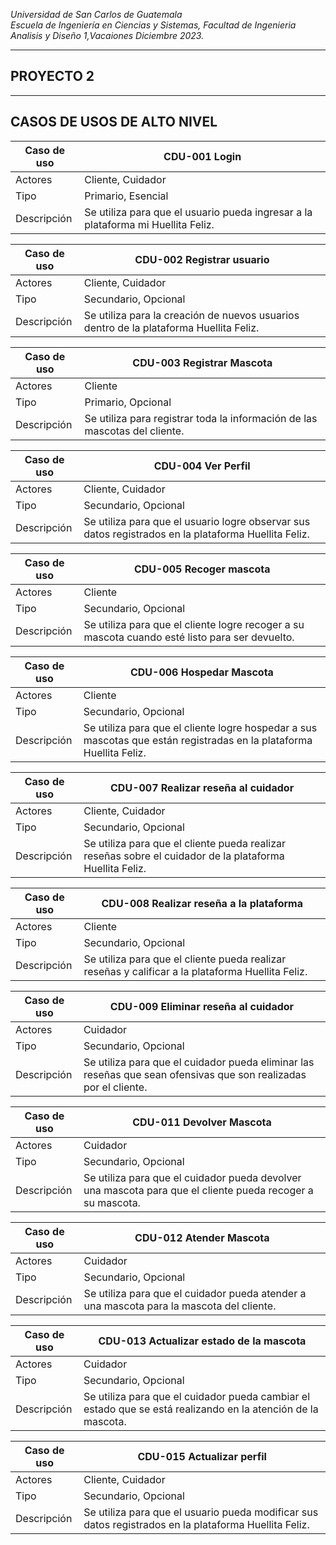 *Universidad de San Carlos de Guatemala*  
*Escuela de Ingeniería en Ciencias y Sistemas, Facultad de Ingenieria*  
*Analisis y Diseño 1,Vacaiones Diciembre 2023.*  

___
## **PROYECTO 2**
___
## **CASOS DE USOS DE ALTO NIVEL**

| Caso de uso                    | CDU-001 Login                                                      |
|---------------------------------|--------------------------------------------------------------------|
| Actores                         | Cliente, Cuidador                                                 |
| Tipo                            | Primario, Esencial                                                |
| Descripción                     | Se utiliza para que el usuario pueda ingresar a la plataforma mi Huellita Feliz. |

| Caso de uso                    | CDU-002 Registrar usuario                                          |
|---------------------------------|--------------------------------------------------------------------|
| Actores                         | Cliente, Cuidador                                                 |
| Tipo                            | Secundario, Opcional                                              |
| Descripción                     | Se utiliza para la creación de nuevos usuarios dentro de la plataforma Huellita Feliz. |

| Caso de uso                    | CDU-003 Registrar Mascota                                          |
|---------------------------------|--------------------------------------------------------------------|
| Actores                         | Cliente                                                            |
| Tipo                            | Primario, Opcional                                                 |
| Descripción                     | Se utiliza para registrar toda la información de las mascotas del cliente. |

| Caso de uso                    | CDU-004 Ver Perfil                                                 |
|---------------------------------|--------------------------------------------------------------------|
| Actores                         | Cliente, Cuidador                                                 |
| Tipo                            | Secundario, Opcional                                              |
| Descripción                     | Se utiliza para que el usuario logre observar sus datos registrados en la plataforma Huellita Feliz. |

| Caso de uso                    | CDU-005 Recoger mascota                                            |
|---------------------------------|--------------------------------------------------------------------|
| Actores                         | Cliente                                                            |
| Tipo                            | Secundario, Opcional                                              |
| Descripción                     | Se utiliza para que el cliente logre recoger a su mascota cuando esté listo para ser devuelto. |

| Caso de uso                    | CDU-006 Hospedar Mascota                                           |
|---------------------------------|--------------------------------------------------------------------|
| Actores                         | Cliente                                                            |
| Tipo                            | Secundario, Opcional                                              |
| Descripción                     | Se utiliza para que el cliente logre hospedar a sus mascotas que están registradas en la plataforma Huellita Feliz. |

| Caso de uso                    | CDU-007 Realizar reseña al cuidador                                |
|---------------------------------|--------------------------------------------------------------------|
| Actores                         | Cliente, Cuidador                                                 |
| Tipo                            | Secundario, Opcional                                              |
| Descripción                     | Se utiliza para que el cliente pueda realizar reseñas sobre el cuidador de la plataforma Huellita Feliz. |

| Caso de uso                    | CDU-008 Realizar reseña a la plataforma                            |
|---------------------------------|--------------------------------------------------------------------|
| Actores                         | Cliente                                                            |
| Tipo                            | Secundario, Opcional                                              |
| Descripción                     | Se utiliza para que el cliente pueda realizar reseñas y calificar a la plataforma Huellita Feliz. |

| Caso de uso                    | CDU-009 Eliminar reseña al cuidador                                |
|---------------------------------|--------------------------------------------------------------------|
| Actores                         | Cuidador                                                           |
| Tipo                            | Secundario, Opcional                                              |
| Descripción                     | Se utiliza para que el cuidador pueda eliminar las reseñas que sean ofensivas que son realizadas por el cliente. |

| Caso de uso                    | CDU-011 Devolver Mascota                                           |
|---------------------------------|--------------------------------------------------------------------|
| Actores                         | Cuidador                                                           |
| Tipo                            | Secundario, Opcional                                              |
| Descripción                     | Se utiliza para que el cuidador pueda devolver una mascota para que el cliente pueda recoger a su mascota. |

| Caso de uso                    | CDU-012 Atender Mascota                                            |
|---------------------------------|--------------------------------------------------------------------|
| Actores                         | Cuidador                                                           |
| Tipo                            | Secundario, Opcional                                              |
| Descripción                     | Se utiliza para que el cuidador pueda atender a una mascota para la mascota del cliente. |

| Caso de uso                    | CDU-013 Actualizar estado de la mascota                            |
|---------------------------------|--------------------------------------------------------------------|
| Actores                         | Cuidador                                                           |
| Tipo                            | Secundario, Opcional                                              |
| Descripción                     | Se utiliza para que el cuidador pueda cambiar el estado que se está realizando en la atención de la mascota. |

| Caso de uso                    | CDU-015 Actualizar perfil                                          |
|---------------------------------|--------------------------------------------------------------------|
| Actores                         | Cliente, Cuidador                                                 |
| Tipo                            | Secundario, Opcional                                              |
| Descripción                     | Se utiliza para que el usuario pueda modificar sus datos registrados en la plataforma Huellita Feliz. |

